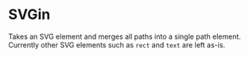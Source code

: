 # SVGin

Takes an SVG element and merges all paths into a single path element. Currently other SVG elements such as `rect` and `text` are left as-is.
